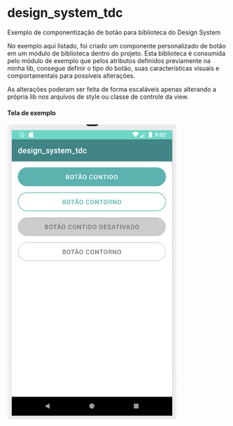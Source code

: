 # design_system_tdc
 Exemplo de componentização de botão para biblioteca do Design System

No exemplo aqui listado, foi criado um componente personalizado de botão em um módulo de biblioteca dentro do projeto. Esta biblioteca é consumida pelo módulo de exemplo que pelos atributos definidos previamente na minha lib, consegue definir o tipo do botão, suas características visuais e comportamentais para possíveis alterações.

As alterações poderam ser feita de forma escaláveis apenas alterando a própria lib nos arquivos de style ou classe de controle da view.


#### Tela de exemplo
![Exemplo de Botão primário](/docs/example_button.png)